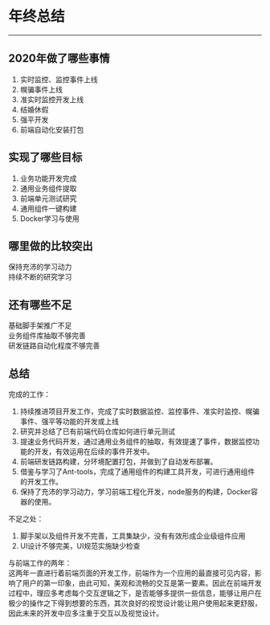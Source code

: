 # 年终总结

---

## 2020年做了哪些事情

1. 实时监控、监控事件上线
2. 幌骗事件上线
3. 准实时监控开发上线
4. 结婚休假
5. 强平开发
6. 前端自动化安装打包

## 实现了哪些目标

1. 业务功能开发完成
2. 通用业务组件提取
3. 前端单元测试研究
4. 通用组件一键构建
5. Docker学习与使用

## 哪里做的比较突出

  保持充沛的学习动力  
  持续不断的研究学习

## 还有哪些不足

基础脚手架推广不足  
业务组件库抽取不够完善  
研发链路自动化程度不够完善  

## 总结

完成的工作：

1. 持续推进项目开发工作，完成了实时数据监控、监控事件、准实时监控、幌骗事件、强平等功能的开发或上线
2. 研究并总结了已有前端代码仓库如何进行单元测试
3. 提速业务代码开发，通过通用业务组件的抽取，有效提速了事件，数据监控功能的开发，有效运用在后续的事件开发中。
4. 前端研发链路构建，分环境配置打包，并做到了自动发布部署。
5. 借鉴与学习了Ant-tools，完成了通用组件的构建工具开发，可进行通用组件的开发工作。
6. 保持了充沛的学习动力，学习前端工程化开发，node服务的构建，Docker容器的使用。

不足之处：

1. 脚手架以及组件开发不完善，工具集缺少，没有有效形成企业级组件应用
2. UI设计不够完美，UI规范实施缺少检查

与前端工作的两年：  
这两年一直进行着前端页面的开发工作，前端作为一个应用的最直接可见内容，影响了用户的第一印象，由此可知，美观和流畅的交互是第一要素。因此在前端开发过程中，理应多考虑每个交互逻辑之下，是否能够多提供一些信息，能够让用户在极少的操作之下得到想要的东西，其次良好的视觉设计能让用户使用起来更舒服，因此未来的开发中应多注重于交互以及视觉设计。

